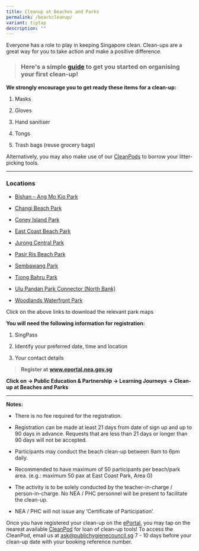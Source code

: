 ```yaml
---
title: Cleanup at Beaches and Parks
permalink: /beachcleanup/
variant: tiptap
description: ""
---
```

<p>Everyone has a role to play in keeping Singapore clean. Clean-ups are
a great way for you to take action and make a positive difference.&nbsp;</p>
<blockquote>
<h3>Here's a simple&nbsp;<a href="/files/Initiatives/Beach cleanup/briefing_for_participants.pdf" rel="noopener noreferrer nofollow" target="_blank">guide</a>&nbsp;to get you started on organising your first clean-up!</h3>
</blockquote>
<p><strong>We strongly encourage you to get ready these items for a clean-up:</strong>
</p>
<ol data-tight="true" class="tight">
<li>
<p>Masks</p>
</li>
<li>
<p>Gloves</p>
</li>
<li>
<p>Hand sanitiser</p>
</li>
<li>
<p>Tongs</p>
</li>
<li>
<p>Trash bags (reuse grocery bags)</p>
</li>
</ol>
<p>Alternatively, you may also make use of our <a href="https://www.publichygienecouncil.sg/resources/cleanpod" rel="noopener noreferrer nofollow" target="_blank">CleanPods</a>&nbsp;to
borrow your litter-picking tools.</p>
<hr>
<h3>Locations</h3>
<ul data-tight="true" class="tight">
<li>
<p><a href="/files/Initiatives/Beach cleanup/bishan_ang_mo_kio_park_map.pdf" rel="noopener noreferrer nofollow" target="_blank">Bishan – Ang Mo Kio Park</a>
</p>
</li>
<li>
<p><a href="/files/Initiatives/Beach cleanup/changi_beach_park_map.pdf" rel="noopener noreferrer nofollow" target="_blank">Changi Beach Park</a>
</p>
</li>
<li>
<p><a href="/files/Initiatives/Beach cleanup/coney_island_park_map_updated_mar_2021.pdf" rel="noopener noreferrer nofollow" target="_blank">Coney Island Park</a>
</p>
</li>
<li>
<p><a href="/files/Initiatives/Beach cleanup/east_coast_park_map.pdf" rel="noopener noreferrer nofollow" target="_blank">East Coast Beach Park</a>
</p>
</li>
<li>
<p><a href="/files/Initiatives/Beach cleanup/jurong_central_park_map_updated_mar_2021.pdf" rel="noopener noreferrer nofollow" target="_blank">Jurong Central Park</a>
</p>
</li>
<li>
<p><a href="/files/Initiatives/Beach cleanup/pasir_ris_park_map_updated_mar_2021.pdf" rel="noopener noreferrer nofollow" target="_blank">Pasir Ris Beach Park</a>
</p>
</li>
<li>
<p><a href="/files/Initiatives/Beach cleanup/6_sembawang_park_map_updated_nov_2020.pdf" rel="noopener noreferrer nofollow" target="_blank">Sembawang Park</a>
</p>
</li>
<li>
<p><a href="/files/Initiatives/Beach cleanup/tiong_bahru_park_map_updated_mar_2024fa76bfcc4f194933870fc00a69ca8e45.pdf" rel="noopener noreferrer nofollow" target="_blank">Tiong Bahru Park</a>
</p>
</li>
<li>
<p><a href="/files/Initiatives/Beach cleanup/ulu_pandan_park_connector_map_updated_mar_2024.pdf" rel="noopener noreferrer nofollow" target="_blank">Ulu Pandan Park Connector (North Bank)</a>
</p>
</li>
<li>
<p><a href="/files/Initiatives/Beach cleanup/woodlands_waterfront_park_map_updated_mar_2024.pdf" rel="noopener noreferrer nofollow" target="_blank">Woodlands Waterfront Park</a>
</p>
</li>
</ul>
<p>Click on the above links to download the relevant park maps</p>
<p><strong>You will need the following information for registration:</strong>
</p>
<ol data-tight="true" class="tight">
<li>
<p>SingPass</p>
</li>
<li>
<p>Identify your preferred date, time and location</p>
</li>
<li>
<p>Your contact details</p>
</li>
</ol>
<blockquote>
<p><strong>Register at</strong>&nbsp;<strong><a href="https://www.eportal.nea.gov.sg/" rel="noopener noreferrer nofollow" target="_blank">www.eportal.nea.gov.sg</a></strong>
</p>
</blockquote>
<p><strong>Click on&nbsp;-&gt;&nbsp;Public Education &amp; Partnership&nbsp;-&gt;&nbsp;Learning Journeys -&gt;&nbsp;Clean-up at Beaches and Parks</strong>
</p>
<hr>
<p><strong>Notes:</strong>
</p>
<ul data-tight="true" class="tight">
<li>
<p>There is no fee required for the registration.</p>
</li>
<li>
<p>Registration can be made at least 21 days from date of sign up and up
to 90 days in advance. Requests that are less than 21 days or longer than
90 days will not be accepted.</p>
</li>
<li>
<p>Participants may conduct the beach clean-up between 9am to 6pm daily.</p>
</li>
<li>
<p>Recommended to have maximum of 50 participants per beach/park area. (e.g.:
maximum 50 pax at East Coast Park, Area G)</p>
</li>
<li>
<p>The activity is to be solely conducted by the teacher-in-charge / person-in-charge.
No NEA / PHC personnel will be present to facilitate the clean-up.&nbsp;&nbsp;</p>
</li>
<li>
<p>NEA / PHC will not issue any ‘Certificate of Participation’.</p>
</li>
</ul>
<p>Once you have registered your clean-up on the <a href="https://www.eportal.nea.gov.sg/" rel="noopener noreferrer nofollow" target="_blank">ePortal</a>, you may tap on the
nearest available <a href="/resources/cleanpod" rel="noopener noreferrer nofollow" target="_blank">CleanPod</a>&nbsp;for loan of clean-up tools!
To access the CleanPod, email us at&nbsp;<a href="https://www.eportal.nea.gov.sg/" rel="noopener noreferrer nofollow" target="_blank">ask@publichygienecouncil.sg</a>&nbsp;7
- 10 days before your clean-up date with your booking reference number.&nbsp;</p>